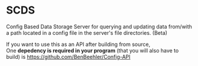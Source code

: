 # SCDS
Config Based Data Storage Server for querying and updating data from/with a path located in a config file in the server's file directories. (Beta)

If you want to use this as an API after building from source,<br>
One <strong>depedency is required in your program</strong> (that you will also have to build) is https://github.com/BenBeehler/Config-API
